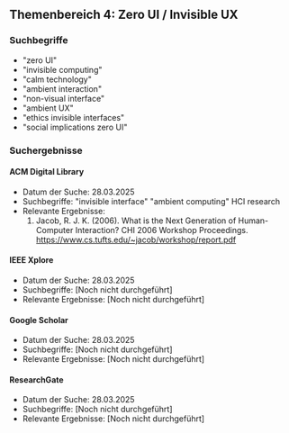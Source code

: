 ## Themenbereich 4: Zero UI / Invisible UX

### Suchbegriffe
- "zero UI"
- "invisible computing"
- "calm technology"
- "ambient interaction"
- "non-visual interface"
- "ambient UX"
- "ethics invisible interfaces"
- "social implications zero UI"

### Suchergebnisse

#### ACM Digital Library
- Datum der Suche: 28.03.2025
- Suchbegriffe: "invisible interface" "ambient computing" HCI research
- Relevante Ergebnisse:
  1. Jacob, R. J. K. (2006). What is the Next Generation of Human-Computer Interaction? CHI 2006 Workshop Proceedings. https://www.cs.tufts.edu/~jacob/workshop/report.pdf

#### IEEE Xplore
- Datum der Suche: 28.03.2025
- Suchbegriffe: [Noch nicht durchgeführt]
- Relevante Ergebnisse: [Noch nicht durchgeführt]

#### Google Scholar
- Datum der Suche: 28.03.2025
- Suchbegriffe: [Noch nicht durchgeführt]
- Relevante Ergebnisse: [Noch nicht durchgeführt]

#### ResearchGate
- Datum der Suche: 28.03.2025
- Suchbegriffe: [Noch nicht durchgeführt]
- Relevante Ergebnisse: [Noch nicht durchgeführt]
